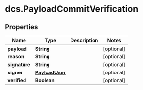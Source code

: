 # dcs.PayloadCommitVerification

## Properties
Name | Type | Description | Notes
------------ | ------------- | ------------- | -------------
**payload** | **String** |  | [optional] 
**reason** | **String** |  | [optional] 
**signature** | **String** |  | [optional] 
**signer** | [**PayloadUser**](PayloadUser.md) |  | [optional] 
**verified** | **Boolean** |  | [optional] 
